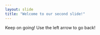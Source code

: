 ```yaml
---
layout: slide
title: "Welcome to our second slide!"
---
```

Keep on going!
Use the left arrow to go back!

